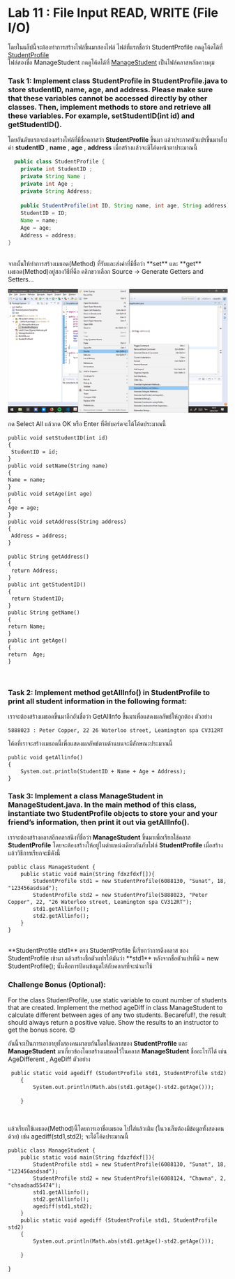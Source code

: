 
# Lab 11 : File Input READ, WRITE (File I/O)
โดยในแล็ปนี้จะต้องทำการสร้างไฟล์ขึ้นมาสองไฟล์ ไฟล์ที่แรกชื่อว่า StudentProfile กดดูโค้ดได้ที่ [StudentProfile](https://github.com/SunatP/Java/blob/master/Week%202/SourceCode/StudentProfile.java) </br>
ไฟล์สองชื่อ ManageStudent กดดูโค้ดได้ที่ [ManageStudent](https://github.com/SunatP/Java/blob/master/Week%202/SourceCode/ManageStudent.java) เป็นไฟล์คลาสหลักควบคุม </br>

### Task 1: Implement class **StudentProfile** in StudentProfile.java to store **studentID**, **name**, **age**, and **address**. Please make sure that these variables cannot be accessed directly by other classes. Then, implement methods to store and retrieve all these variables. For example, **setStudentID(int id)** and **getStudentID()**. </br>

โดยอันดับแรกจะต้องสร้างไฟล์ที่มีชื่อคลาสว่า **StudentProfile** ขึ้นมา แล้วประกาศตัวแปรขึ้นมาเก็บค่า **studentID** , **name** , **age** , **address** เมื่อสร้างแล้วจะมีโค้ดหน้าตาประมาณนี้

```java
  public class StudentProfile {
    private int StudentID ;
    private String Name ;
    private int Age ;
    private String Address;

    public StudentProfile(int ID, String name, int age, String address){
    StudentID = ID;
    Name = name;
    Age = age;
    Address = address; 
}
```
</br>
จากนั้นให้ทำการสร้างเมธอด(Method) ที่รับและส่งค่าที่มีชื่อว่า **set** และ **get** เมธอด(Method)อยู่สองวิธีที่คือ คลิกขวาเลือก Source -> Generate Getters and Setters...

![How-to](https://github.com/SunatP/Java/blob/master/Week%202/picture/Getter%20Setter.png)

กด Select All แล้วกด OK หรือ Enter ที่คีย์บอร์ดจะได้โค้ดประมาณนี้ </br>
```
public void setStudentID(int id)
{
 StudentID = id;
}
public void setName(String name)
{
Name = name;
}
public void setAge(int age)
{
Age = age;
}
public void setAddress(String address)
{
 Address = address;
}

public String getAddress()
{
 return Address;
}
public int getStudentID()
{
 return StudentID;
}
public String getName()
{
return Name;
}
public int getAge()
{
return  Age;
}
```
</br>

### Task 2: Implement method **getAllInfo()** in StudentProfile to print all student information in the following format:
เราจะต้องสร้างเมธอดขึ้นมาอีกอันชื่อว่า GetAllInfo ขึ้นมาเพื่อแสดงผลลัพธ์ให้ถูกต้อง ตัวอย่าง
```
5888023 : Peter Copper, 22 26 Waterloo street, Leamington spa CV312RT
```
โค้ดที่เราจะสร้างเมธอดนี้เพื่อแสดงผลลัพธ์ตามด้านบนจะมีลักษณะประมาณนี้
```
public void getAllinfo()
{
    System.out.println(StudentID + Name + Age + Address);
}
```
### Task 3: Implement a class ManageStudent in ManageStudent.java. In the main method of this class, instantiate two StudentProfile objects to store your and your friend’s information, then print it out via getAllInfo().
เราจะต้องสร้างคลาสอีกคลาสนึงที่ชื่อว่า **ManageStudent** ขึ้นมาเพื่อเรียกใช้คลาส **StudentProfile** โดยจะต้องสร้างให้อยู่ในตำแหน่งเดียวกันกับไฟล์ **StudentProfile** เมื่อสร้างแล้ววิธีการเรียกจะมีดังนี้
```
public class ManageStudent {
    public static void main(String fdxzfdxf[]){
        StudentProfile std1 = new StudentProfile(6088130, "Sunat", 18, "123456asdsad");
        StudentProfile std2 = new StudentProfile(5888023, "Peter Copper", 22, "26 Waterloo street, Leamington spa CV312RT");
        std1.getAllinfo();
        std2.getAllinfo();
    }
}
```
</br>
**StudentProfile std1** ตรง StudentProfile นี้เรียกว่าการดึงคลาส ของ StudentProfile เข้ามา แล้วสร้างชื่อตัวแปรให้มันว่า **std1** หลังจากชื่อตัวแปรที่มี = new StudentProfile(); นั้นคือการป้อนข้อมูลให้กับคลาสที่จะนำมาใช้
</br>

### Challenge Bonus (Optional):
For the class StudentProfile, use static variable to count number of students that are created. Implement the method ageDiff in class ManageStudent to calculate different between ages of any two students. Becareful!!, the result should always return a positive value. Show the results to an instructor to get the bonus score.  :blush: </br>

อันนี้จะเป็นการเอาอายุทั้งสองคนมาลบกันโดยใช้คลาสของ **StudentProfile** และ **ManageStudent** มาเกี่ยวข้องโดยสร้างเมธอดไว้ในคลาส **ManageStudent** ชื่ออะไรก็ได้ เช่น AgeDifferent , AgeDiff ตัวอย่าง
```
 public static void agediff (StudentProfile std1, StudentProfile std2)
    {
    	System.out.println(Math.abs(std1.getAge()-std2.getAge()));
    	
    }
    
```
</br>
แล้วเรียกใช้เมธอด(Method)นี้โดยการเอาชื่อเมธอด ไปใส่แล้วเติม (ในวงเล็บต้องมีข้อมูลทั้งสองคนด้วย) เช่น agediff(std1,std2); จะได้โค้ดประมาณนี้

```
public class ManageStudent {
    public static void main(String fdxzfdxf[]){
        StudentProfile std1 = new StudentProfile(6088130, "Sunat", 18, "123456asdsad");
        StudentProfile std2 = new StudentProfile(6088124, "Chawna", 2, "chsadsad55474");
        std1.getAllinfo();
        std2.getAllinfo();
        agediff(std1,std2);
    }
    public static void agediff (StudentProfile std1, StudentProfile std2)
    {
    	System.out.println(Math.abs(std1.getAge()-std2.getAge()));
    	
    }
    
}
```
